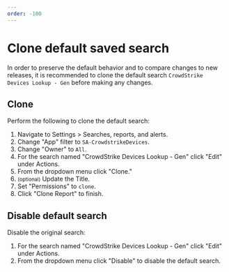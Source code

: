 ```yaml
---
order: -100
---
```


# Clone default saved search

In order to preserve the default behavior and to compare changes to new releases, it is recommended to clone the default search `CrowdStrike Devices Lookup - Gen` before making any changes.

## Clone

Perform the following to clone the default search:

1. Navigate to Settings > Searches, reports, and alerts.
1. Change "App" filter to `SA-CrowdstrikeDevices`.
1. Change "Owner" to `All`.
1. For the search named "CrowdStrike Devices Lookup - Gen" click "Edit" under Actions.
1. From the dropdown menu click "Clone."
1. <small>(optional)</small> Update the Title.
1. Set "Permissions" to `clone`.
1. Click "Clone Report" to finish.

## Disable default search

Disable the original search:

1. For the search named "CrowdStrike Devices Lookup - Gen" click "Edit" under Actions.
1. From the dropdown menu click "Disable" to disable the default search.
